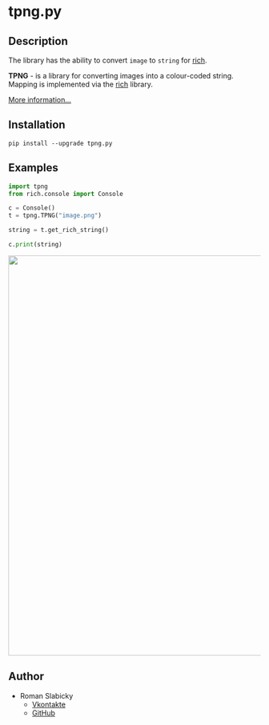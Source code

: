# tpng.py
## Description
The library has the ability to convert `image` to `string` for [rich](https://pypi.org/project/rich). 

**TPNG** - is a library for converting images into a colour-coded string. Mapping is implemented via the [rich](https://pypi.org/project/rich) library.

[More information...](https://github.com/romanin-rf/tpng.py)

## Installation
```
pip install --upgrade tpng.py
```

## Examples
```python
import tpng
from rich.console import Console

c = Console()
t = tpng.TPNG("image.png")

string = t.get_rich_string()

c.print(string)
```

<div id="header" align="center"><img src="https://romanin-rf.github.io/tpng.py/data/tpng_with_rich.gif" width="800"></div>

## Author
- Roman Slabicky
    - [Vkontakte](https://vk.com/romanin2)
    - [GitHub](https://github.com/romanin-rf)
